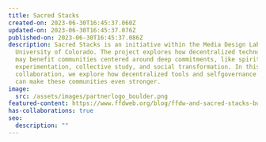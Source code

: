 ```yaml
---
title: Sacred Stacks
created-on: 2023-06-30T16:45:37.060Z
updated-on: 2023-06-30T16:45:37.076Z
published-on: 2023-06-30T16:45:37.086Z
description: Sacred Stacks is an initiative within the Media Design Lab at the
  University of Colorado. The project explores how decentralized technologies
  may benefit communities centered around deep commitments, like spiritual
  experimentation, collective study, and social transformation. In this
  collaboration, we explore how decentralized tools and selfgovernance practices
  can make these communities even stronger.
image:
  src: /assets/images/partnerlogo_boulder.png
featured-content: https://www.ffdweb.org/blog/ffdw-and-sacred-stacks-building-community-with-decentralized-tools/
has-collaborations: true
seo:
  description: ""
---
```

